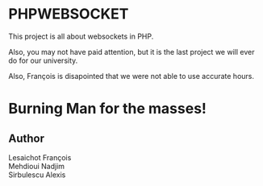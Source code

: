 PHPWEBSOCKET
============

This project is all about websockets in PHP.

Also, you may not have paid attention, but it is the last project we will ever do for our university.

Also, François is disapointed that we were not able to use accurate hours.

Burning Man for the masses!
==========================

Author  
------
Lesaichot  François  
Mehdioui   Nadjim  
Sirbulescu Alexis  

